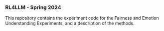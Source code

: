### RL4LLM - Spring 2024

This repository contains the experiment code for the Fairness and Emotion Understanding Experiments, and a description of the methods. 
